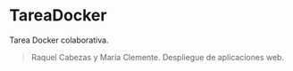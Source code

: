 # TareaDocker
Tarea Docker colaborativa.

> Raquel Cabezas y María Clemente.
> Despliegue de aplicaciones web.
